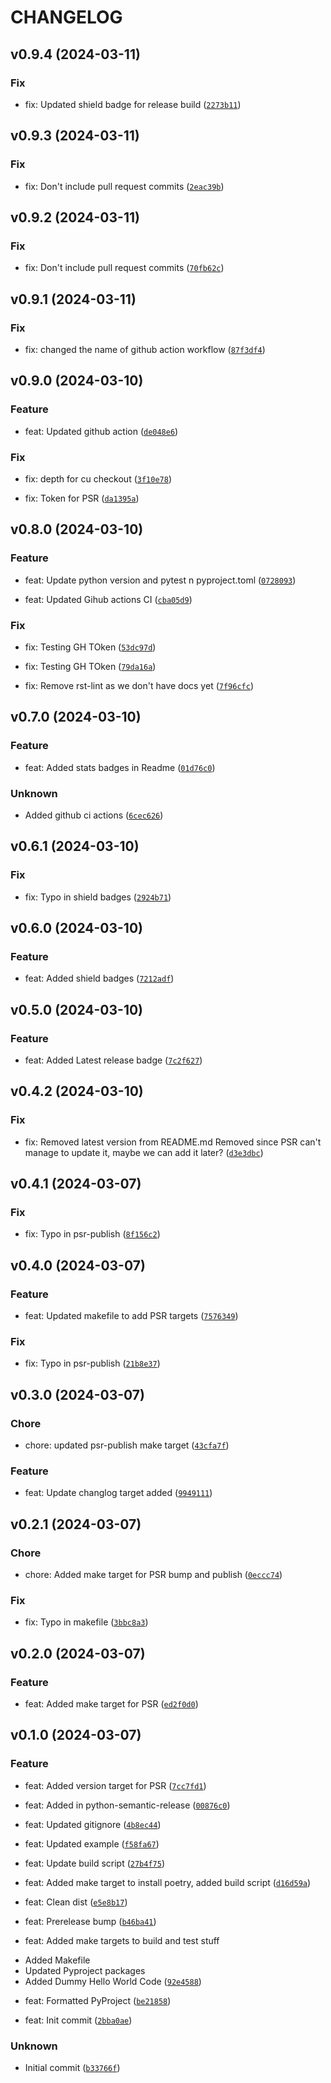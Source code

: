 # CHANGELOG



## v0.9.4 (2024-03-11)

### Fix

* fix: Updated shield badge for release build ([`2273b11`](https://github.com/ManpreetShuann/manu-sdk/commit/2273b1143f65abcf3c7e4e82f801febaa398e1d4))


## v0.9.3 (2024-03-11)

### Fix

* fix: Don&#39;t include pull request commits ([`2eac39b`](https://github.com/ManpreetShuann/manu-sdk/commit/2eac39bd56cde7628f1f831ff334aaa87bf7b1cf))


## v0.9.2 (2024-03-11)

### Fix

* fix: Don&#39;t include pull request commits ([`70fb62c`](https://github.com/ManpreetShuann/manu-sdk/commit/70fb62c9567ee18f03536fe90049396bda95998c))


## v0.9.1 (2024-03-11)

### Fix

* fix: changed the name of github action workflow ([`87f3df4`](https://github.com/ManpreetShuann/manu-sdk/commit/87f3df43886922d0596fadeabbc57a8fc4e5a0c8))


## v0.9.0 (2024-03-10)

### Feature

* feat: Updated github action ([`de048e6`](https://github.com/ManpreetShuann/manu-sdk/commit/de048e6b68c68cb99d8fa8e7a3ed37271fff919d))

### Fix

* fix: depth for cu checkout ([`3f10e78`](https://github.com/ManpreetShuann/manu-sdk/commit/3f10e78155f0e733774a2ed19308f060ee7254e4))

* fix: Token for PSR ([`da1395a`](https://github.com/ManpreetShuann/manu-sdk/commit/da1395af854cc88ce900206000e59bb120657fb2))


## v0.8.0 (2024-03-10)

### Feature

* feat: Update python version and pytest n pyproject.toml ([`0728093`](https://github.com/ManpreetShuann/manu-sdk/commit/07280933f7418c8fb89ef495e3b4288a07913e18))

* feat: Updated Gihub actions CI ([`cba05d9`](https://github.com/ManpreetShuann/manu-sdk/commit/cba05d9da88644763b434fe743d0a10c6888ef58))

### Fix

* fix: Testing GH TOken ([`53dc97d`](https://github.com/ManpreetShuann/manu-sdk/commit/53dc97dcf88344273a2b7e211b99596a00af5978))

* fix: Testing GH TOken ([`79da16a`](https://github.com/ManpreetShuann/manu-sdk/commit/79da16a914d74e401aa30e413f2c56fd2d5c7eb2))

* fix: Remove rst-lint as we don&#39;t have docs yet ([`7f96cfc`](https://github.com/ManpreetShuann/manu-sdk/commit/7f96cfc9ad014d6adacb7964ed6ecb619ddc9669))


## v0.7.0 (2024-03-10)

### Feature

* feat: Added stats badges in Readme ([`01d76c0`](https://github.com/ManpreetShuann/manu-sdk/commit/01d76c0f7ef8382cd8edf68a27b11ec7cae2d934))

### Unknown

* Added github ci actions ([`6cec626`](https://github.com/ManpreetShuann/manu-sdk/commit/6cec6268a6100572b132ce3d90152d2a242038a6))


## v0.6.1 (2024-03-10)

### Fix

* fix: Typo in  shield badges ([`2924b71`](https://github.com/ManpreetShuann/manu-sdk/commit/2924b71e18b199dc42316dcd0bca8cf358523dba))


## v0.6.0 (2024-03-10)

### Feature

* feat: Added shield badges ([`7212adf`](https://github.com/ManpreetShuann/manu-sdk/commit/7212adf19d6fd31a28b5d80fe48167d4ca095568))


## v0.5.0 (2024-03-10)

### Feature

* feat: Added Latest release badge ([`7c2f627`](https://github.com/ManpreetShuann/manu-sdk/commit/7c2f627b838663062033a221fab14f7ae96c1369))


## v0.4.2 (2024-03-10)

### Fix

* fix: Removed latest version from README.md
Removed since PSR can&#39;t manage to update it, maybe we can add it later? ([`d3e3dbc`](https://github.com/ManpreetShuann/manu-sdk/commit/d3e3dbcd2e4d5a1e9dea12d0258aa58588b55200))


## v0.4.1 (2024-03-07)

### Fix

* fix: Typo in psr-publish ([`8f156c2`](https://github.com/ManpreetShuann/manu-sdk/commit/8f156c2acdc789ab1cc31efa6c535cf6efb67c8f))


## v0.4.0 (2024-03-07)

### Feature

* feat: Updated makefile to add PSR targets ([`7576349`](https://github.com/ManpreetShuann/manu-sdk/commit/7576349ef56fe2aeea83872d7404e54d6890ad2d))

### Fix

* fix: Typo in psr-publish ([`21b8e37`](https://github.com/ManpreetShuann/manu-sdk/commit/21b8e37b087a3108c3228dab80a6ee3fdfd60175))


## v0.3.0 (2024-03-07)

### Chore

* chore: updated psr-publish make target ([`43cfa7f`](https://github.com/ManpreetShuann/manu-sdk/commit/43cfa7f8099a182cc2f239e8a26e2cb407af34ed))

### Feature

* feat: Update changlog target added ([`9949111`](https://github.com/ManpreetShuann/manu-sdk/commit/994911195589cba9545164b4053a8a846f2003f1))


## v0.2.1 (2024-03-07)

### Chore

* chore: Added make target for PSR bump and publish ([`0eccc74`](https://github.com/ManpreetShuann/manu-sdk/commit/0eccc745022a85ee6c5030b0030483c65e197cf9))

### Fix

* fix: Typo in makefile ([`3bbc8a3`](https://github.com/ManpreetShuann/manu-sdk/commit/3bbc8a3a517856dfa7c063a6edfea71b97cc1051))


## v0.2.0 (2024-03-07)

### Feature

* feat: Added make target for PSR ([`ed2f0d0`](https://github.com/ManpreetShuann/manu-sdk/commit/ed2f0d081c42837eb0eabc6f134878d7371eb786))


## v0.1.0 (2024-03-07)

### Feature

* feat: Added version target for PSR ([`7cc7fd1`](https://github.com/ManpreetShuann/manu-sdk/commit/7cc7fd17e23b100ca78e6a1754ad4d0b24406f59))

* feat: Added in python-semantic-release ([`00876c0`](https://github.com/ManpreetShuann/manu-sdk/commit/00876c0c2f13a15070daeb6a99c1dfe9c0610d85))

* feat: Updated gitignore ([`4b8ec44`](https://github.com/ManpreetShuann/manu-sdk/commit/4b8ec447842525b0398d50c34329b893cb1e5239))

* feat: Updated example ([`f58fa67`](https://github.com/ManpreetShuann/manu-sdk/commit/f58fa6729a15fa0da6c85fa1032d860ba933701b))

* feat: Update build script ([`27b4f75`](https://github.com/ManpreetShuann/manu-sdk/commit/27b4f75f35953aaaed12ebd1f55aaae3244eb038))

* feat: Added make target to install poetry, added build script ([`d16d59a`](https://github.com/ManpreetShuann/manu-sdk/commit/d16d59a699289c4cebad6534345555c931724392))

* feat: Clean dist ([`e5e8b17`](https://github.com/ManpreetShuann/manu-sdk/commit/e5e8b17b2acdd271f30ef2bd95befc6e2a071692))

* feat: Prerelease bump ([`b46ba41`](https://github.com/ManpreetShuann/manu-sdk/commit/b46ba41a014e8fe741105d5c83969e9a5ea9ff6c))

* feat: Added make targets to build and test stuff
- Added Makefile
- Updated Pyproject packages
- Added Dummy Hello World Code ([`92e4588`](https://github.com/ManpreetShuann/manu-sdk/commit/92e45886128171aa864214f40dc8f93889f26175))

* feat: Formatted PyProject ([`be21858`](https://github.com/ManpreetShuann/manu-sdk/commit/be21858265b055dcc860d7fc5e9c5ad870653a8b))

* feat: Init commit ([`2bba0ae`](https://github.com/ManpreetShuann/manu-sdk/commit/2bba0ae1631941a74f977c5ac9dcc19df7427434))

### Unknown

* Initial commit ([`b33766f`](https://github.com/ManpreetShuann/manu-sdk/commit/b33766f6d8a9d181f0484209ccdc787843a7ba0a))

